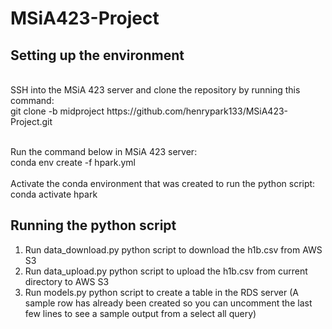# MSiA423-Project

## Setting up the environment

<br>
SSH into the MSiA 423 server and clone the repository by running this command:<br>
git clone -b midproject https://github.com/henrypark133/MSiA423-Project.git
<br>
<br>

Run the command below in MSiA 423 server:<br>
conda env create -f hpark.yml<br><br>
Activate the conda environment that was created to run the python script:<br>
conda activate hpark<br>

## Running the python script

1) Run data_download.py python script to download the h1b.csv from AWS S3
2) Run data_upload.py python script to upload the h1b.csv from current directory to AWS S3
3) Run models.py python script to create a table in the RDS server
    (A sample row has already been created so you can uncomment the last few lines to see a sample output from a select all query)

